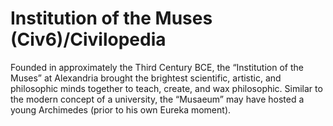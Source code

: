 # Institution of the Muses (Civ6)/Civilopedia

Founded in approximately the Third Century BCE, the “Institution of the Muses” at Alexandria brought the brightest scientific, artistic, and philosophic minds together to teach, create, and wax philosophic. Similar to the modern concept of a university, the “Musaeum” may have hosted a young Archimedes (prior to his own Eureka moment).